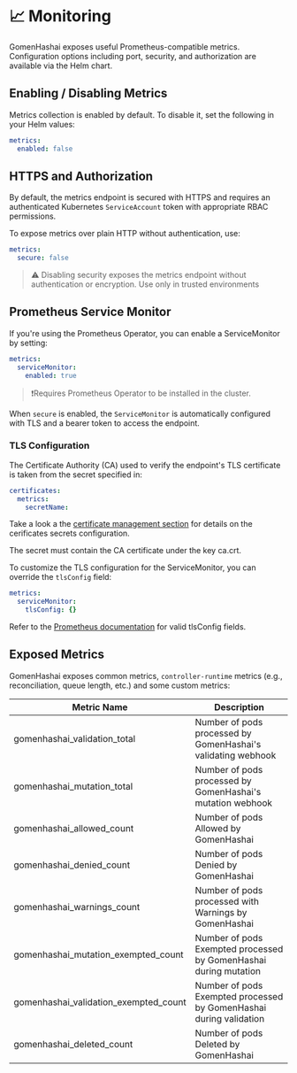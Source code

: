# 📈 Monitoring

GomenHashai exposes useful Prometheus-compatible metrics. Configuration options including port, security, and authorization are available via the Helm chart.

## Enabling / Disabling Metrics
Metrics collection is enabled by default. To disable it, set the following in your Helm values:

```yaml
metrics:
  enabled: false
```

## HTTPS and Authorization

By default, the metrics endpoint is secured with HTTPS and requires an authenticated Kubernetes `ServiceAccount` token with appropriate RBAC permissions.

To expose metrics over plain HTTP without authentication, use:

```yaml
metrics:
  secure: false
```

> ⚠️ Disabling security exposes the metrics endpoint without authentication or encryption. Use only in trusted environments

## Prometheus Service Monitor

If you're using the Prometheus Operator, you can enable a ServiceMonitor by setting:

```yaml
metrics:
  serviceMonitor:
    enabled: true
```

> ❗Requires Prometheus Operator to be installed in the cluster.

When `secure` is enabled, the `ServiceMonitor` is automatically configured with TLS and a bearer token to access the endpoint.

### TLS Configuration

The Certificate Authority (CA) used to verify the endpoint's TLS certificate is taken from the secret specified in:

```yaml
certificates:
  metrics:
    secretName:
```

Take a look a the [certificate management section](certificates_management.md) for details on the cerificates secrets configuration.

The secret must contain the CA certificate under the key ca.crt.

To customize the TLS configuration for the ServiceMonitor, you can override the `tlsConfig` field:

```yaml
metrics:
  serviceMonitor:
    tlsConfig: {}
```

Refer to the [Prometheus documentation](https://prometheus-operator.dev/docs/api-reference/api/#monitoring.coreos.com/v1.TLSConfig) for valid tlsConfig fields.

## Exposed Metrics

GomenHashai exposes common metrics, `controller-runtime` metrics (e.g., reconciliation, queue length, etc.) and some custom metrics:

|Metric Name|Description|
|----|-----|
| gomenhashai_validation_total | Number of pods processed by GomenHashai's validating webhook |
|gomenhashai_mutation_total|Number of pods processed by GomenHashai's mutation webhook|
|gomenhashai_allowed_count|Number of pods Allowed by GomenHashai|
|gomenhashai_denied_count|Number of pods Denied by GomenHashai|
|gomenhashai_warnings_count|Number of pods processed with Warnings by GomenHashai|
|gomenhashai_mutation_exempted_count|Number of pods Exempted processed by GomenHashai during mutation|
|gomenhashai_validation_exempted_count|Number of pods Exempted processed by GomenHashai during validation|
|gomenhashai_deleted_count|Number of pods Deleted by GomenHashai|
